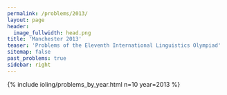 ```yaml
---
permalink: /problems/2013/
layout: page
header:
  image_fullwidth: head.png
title: 'Manchester 2013'
teaser: 'Problems of the Eleventh International Linguistics Olympiad'
sitemap: false
past_problems: true
sidebar: right
---
```


{% include ioling/problems_by_year.html n=10 year=2013 %}
